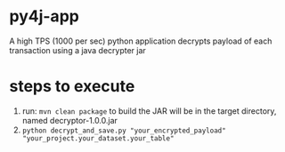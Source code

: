 # py4j-app
A high TPS (1000 per sec) python application decrypts payload of each transaction using a java decrypter jar

# steps to execute
1. run: `mvn clean package` to build the JAR will be in the target directory, named decryptor-1.0.0.jar
2. `python decrypt_and_save.py "your_encrypted_payload" "your_project.your_dataset.your_table"`




